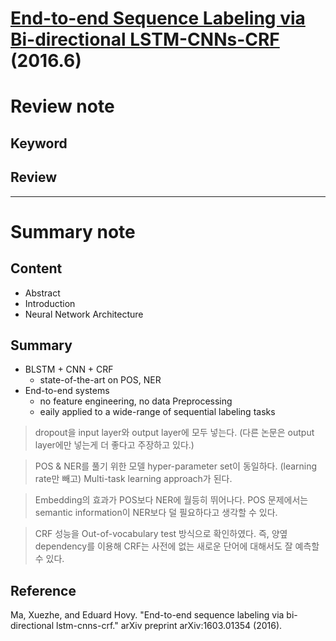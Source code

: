# [End-to-end Sequence Labeling via Bi-directional LSTM-CNNs-CRF](https://arxiv.org/pdf/1603.01354.pdf) (2016.6)

# Review note


## Keyword


## Review

---

# Summary note

## Content
* Abstract
* Introduction
* Neural Network Architecture

## Summary
* BLSTM + CNN + CRF
  * state-of-the-art on POS, NER
* End-to-end systems
  * no feature engineering, no data Preprocessing
  * eaily applied to a wide-range of sequential labeling tasks

> dropout을 input layer와 output layer에 모두 넣는다. (다른 논문은 output layer에만 넣는게 더 좋다고 주장하고 있다.)

> POS & NER를 풀기 위한 모델 hyper-parameter set이 동일하다. (learning rate만 빼고) Multi-task learning approach가 된다.

> Embedding의 효과가 POS보다 NER에 월등히 뛰어나다. POS 문제에서는 semantic information이 NER보다 덜 필요하다고 생각할 수 있다.

> CRF 성능을 Out-of-vocabulary test 방식으로 확인하였다. 즉, 양옆 dependency를 이용해 CRF는 사전에 없는 새로운 단어에 대해서도 잘 예측할 수 있다.

## Reference
Ma, Xuezhe, and Eduard Hovy. "End-to-end sequence labeling via bi-directional lstm-cnns-crf." arXiv preprint arXiv:1603.01354 (2016).
